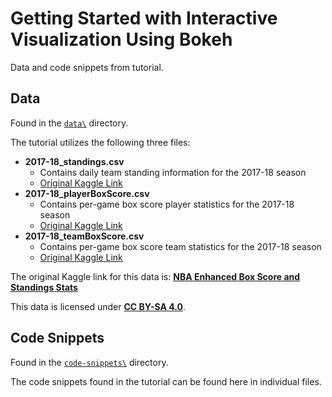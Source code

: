 # Getting Started with Interactive Visualization Using Bokeh

Data and code snippets from tutorial.

## Data

Found in the [`data\`](https://github.com/LeonSD09/materials/tree/intro-to-bokeh/intro-to-bokeh/data) directory.

The tutorial utilizes the following three files:

- **2017-18_standings.csv**
	- Contains daily team standing information for the 2017-18 season
	- [Original Kaggle Link](https://www.kaggle.com/pablote/nba-enhanced-stats/downloads/2017-18_standings.csv/26)
- **2017-18_playerBoxScore.csv**
	- Contains per-game box score player statistics for the 2017-18 season
	- [Original Kaggle Link](https://www.kaggle.com/pablote/nba-enhanced-stats/downloads/2017-18_playerBoxScore.csv/26)
- **2017-18_teamBoxScore.csv**
	- Contains per-game box score team statistics for the 2017-18 season
	- [Original Kaggle Link](https://www.kaggle.com/pablote/nba-enhanced-stats/downloads/2017-18_teamBoxScore.csv/26)

The original Kaggle link for this data is: [**NBA Enhanced Box Score and Standings Stats**](https://www.kaggle.com/pablote/nba-enhanced-stats/home)

This data is licensed under [**CC BY-SA 4.0**](https://creativecommons.org/licenses/by-sa/4.0/).

## Code Snippets

Found in the [`code-snippets\`](https://github.com/LeonSD09/materials/tree/intro-to-bokeh/intro-to-bokeh/code-snippets) directory.

The code snippets found in the tutorial can be found here in individual files.